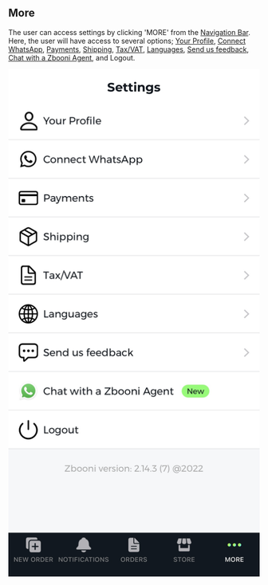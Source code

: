 ## More

The user can access settings by clicking 'MORE' from the [Navigation Bar](./navigation-bar.md). Here, the user will have access to several options; [Your Profile](./your-profile.md), [Connect WhatsApp](./connect-whatsapp.md), [Payments](./payments.md), [Shipping](./shipping.md), [Tax/VAT](./tax.md), [Languages](./languages.md), [Send us feedback](./send-us-feedback.md), [Chat with a Zbooni Agent](./chat-with-a-zbooni-agent.md), and Logout.


![More](../../images/screenshots/more/01.jpg?raw=true "More")
